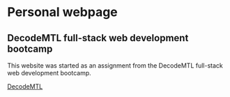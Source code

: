 Personal webpage
================

DecodeMTL full-stack web development bootcamp
---------------------------------------------

This website was started as an assignment from the DecodeMTL full-stack web development bootcamp.

[DecodeMTL](http://www.decodemtl.com/)